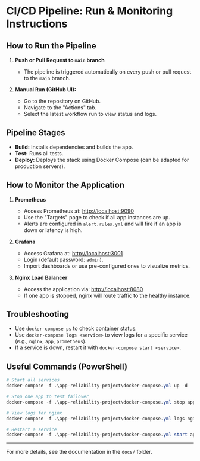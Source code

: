 # CI/CD Pipeline: Run & Monitoring Instructions

## How to Run the Pipeline

1. **Push or Pull Request to `main` branch**
   - The pipeline is triggered automatically on every push or pull request to the `main` branch.

2. **Manual Run (GitHub UI):**
   - Go to the repository on GitHub.
   - Navigate to the "Actions" tab.
   - Select the latest workflow run to view status and logs.

## Pipeline Stages
- **Build:** Installs dependencies and builds the app.
- **Test:** Runs all tests.
- **Deploy:** Deploys the stack using Docker Compose (can be adapted for production servers).

## How to Monitor the Application

1. **Prometheus**
   - Access Prometheus at: [http://localhost:9090](http://localhost:9090)
   - Use the "Targets" page to check if all app instances are up.
   - Alerts are configured in `alert.rules.yml` and will fire if an app is down or latency is high.

2. **Grafana**
   - Access Grafana at: [http://localhost:3001](http://localhost:3001)
   - Login (default password: `admin`).
   - Import dashboards or use pre-configured ones to visualize metrics.

3. **Nginx Load Balancer**
   - Access the application via: [http://localhost:8080](http://localhost:8080)
   - If one app is stopped, nginx will route traffic to the healthy instance.

## Troubleshooting
- Use `docker-compose ps` to check container status.
- Use `docker-compose logs <service>` to view logs for a specific service (e.g., `nginx`, `app`, `prometheus`).
- If a service is down, restart it with `docker-compose start <service>`.

## Useful Commands (PowerShell)

```powershell
# Start all services
docker-compose -f .\app-reliability-project\docker-compose.yml up -d

# Stop one app to test failover
docker-compose -f .\app-reliability-project\docker-compose.yml stop app

# View logs for nginx
docker-compose -f .\app-reliability-project\docker-compose.yml logs nginx

# Restart a service
docker-compose -f .\app-reliability-project\docker-compose.yml start app
```

---
For more details, see the documentation in the `docs/` folder.
